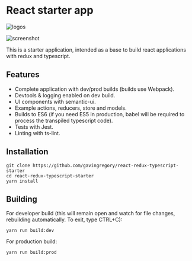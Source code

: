 # React starter app

![logos](https://user-images.githubusercontent.com/8677029/27766759-56a25066-5ea9-11e7-81e1-76c3f3d20576.png)

![screenshot](https://user-images.githubusercontent.com/8677029/35022013-a0fe03a4-fb01-11e7-839a-50e2527db1f0.png)

This is a starter application, intended as a base to build react applications with redux and typescript.

## Features

* Complete application with dev/prod builds (builds use Webpack).
* Devtools & logging enabled on dev build.
* UI components with semantic-ui.
* Example actions, reducers, store and models.
* Builds to ES6 (if you need ES5 in production, babel will be required to process the transpiled typescript code).
* Tests with Jest.
* Linting with ts-lint.

## Installation

```
git clone https://github.com/gavingregory/react-redux-typescript-starter
cd react-redux-typescript-starter
yarn install
```

## Building

For developer build (this will remain open and watch for file changes, rebuilding automatically. To exit, type CTRL+C):
```
yarn run build:dev
```

For production build:
```
yarn run build:prod
```
